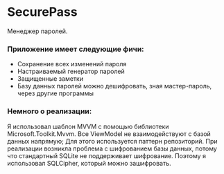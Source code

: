 # SecurePass

Менеджер паролей. 

### Приложение имеет следующие фичи:

- Сохранение всех изменений пароля
- Настраиваемый генератор паролей
- Защищенные заметки
- Базу данных паролей можно дешифровать, зная мастер-пароль, через другие программы

### Немного о реализации:

Я использовал шаблон MVVM с помощью библиотеки Microsoft.Toolkit.Mvvm. Все ViewModel не взаимодействуют с базой данных
напрямую; Для этого используется паттерн репозиторий. При реализации возникла проблема с шифрованием базы данных,
потому что стандартный SQLite не поддерживает шифрование. Поэтому я использовал SQLCipher, который можно зашифровать.
